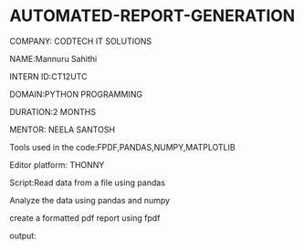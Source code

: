 # AUTOMATED-REPORT-GENERATION
COMPANY: CODTECH IT SOLUTIONS

NAME:Mannuru Sahithi

INTERN ID:CT12UTC

DOMAIN:PYTHON PROGRAMMING

DURATION:2 MONTHS

MENTOR: NEELA SANTOSH

Tools used in the code:FPDF,PANDAS,NUMPY,MATPLOTLIB

Editor platform: THONNY

Script:Read data from a file using pandas

Analyze the data using pandas and numpy

create a formatted pdf report using fpdf 

output:
